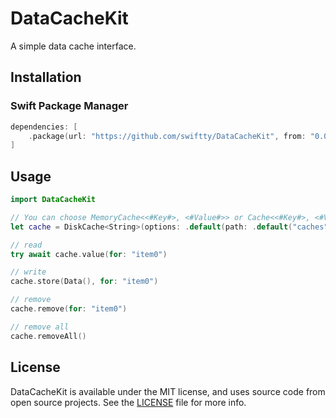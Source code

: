 # DataCacheKit

A simple data cache interface.

## Installation

### Swift Package Manager

```swift
dependencies: [
    .package(url: "https://github.com/swiftty/DataCacheKit", from: "0.0.1")
]
```

## Usage

```swift
import DataCacheKit

// You can choose MemoryCache<<#Key#>, <#Value#>> or Cache<<#Key#>, <#Value#>> as well as DiskCache<<#Key#>>.
let cache = DiskCache<String>(options: .default(path: .default("caches")))

// read
try await cache.value(for: "item0")

// write
cache.store(Data(), for: "item0")

// remove
cache.remove(for: "item0")

// remove all
cache.removeAll()
```

## License

DataCacheKit is available under the MIT license, and uses source code from open source projects. See the [LICENSE](https://github.com/swiftty/DataCacheKit/blob/main/LICENSE) file for more info.
